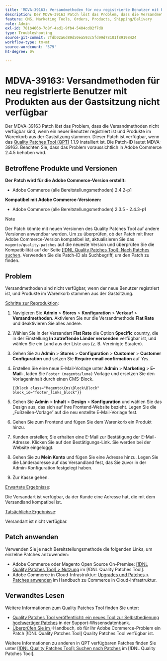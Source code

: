 ```yaml
---
title: 'MDVA-39163: Versandmethoden für neu registrierte Benutzer mit Produkten aus der Gastsitzung nicht verfügbar'
description: Der MDVA-39163 Patch löst das Problem, dass die Versandmethoden nicht verfügbar sind, wenn ein neuer Benutzer registriert ist und Produkte im Warenkorb aus der Gastsitzung stammen. Dieser Patch ist verfügbar, wenn das [Quality Patches Tool (QPT)](https://experienceleague.adobe.com/en/docs/commerce-operations/tools/quality-patches-tool/quality-patches-tool-to-self-serve-quality-patches) 1.1.9 installiert ist. Die Patch-ID lautet MDVA-39163. Beachten Sie, dass das Problem voraussichtlich in Adobe Commerce 2.4.5 behoben wird.
feature: CMS, Marketing Tools, Orders, Products, Shipping/Delivery
role: Admin
exl-id: 781b466b-7d8f-4ad1-9fb4-5404cd02f7d8
type: Troubleshooting
source-git-commit: 7fdb02a6d89d50ea593c5fd99d78101f89198424
workflow-type: tm+mt
source-wordcount: '579'
ht-degree: 0%

---
```


# MDVA-39163: Versandmethoden für neu registrierte Benutzer mit Produkten aus der Gastsitzung nicht verfügbar

Der MDVA-39163 Patch löst das Problem, dass die Versandmethoden nicht verfügbar sind, wenn ein neuer Benutzer registriert ist und Produkte im Warenkorb aus der Gastsitzung stammen. Dieser Patch ist verfügbar, wenn das [Quality Patches Tool (QPT)](https://experienceleague.adobe.com/en/docs/commerce-operations/tools/quality-patches-tool/quality-patches-tool-to-self-serve-quality-patches) 1.1.9 installiert ist. Die Patch-ID lautet MDVA-39163. Beachten Sie, dass das Problem voraussichtlich in Adobe Commerce 2.4.5 behoben wird.

## Betroffene Produkte und Versionen

**Der Patch wird für die Adobe Commerce-Version erstellt:**

* Adobe Commerce (alle Bereitstellungsmethoden) 2.4.2-p1

**Kompatibel mit Adobe Commerce-Versionen:**

* Adobe Commerce (alle Bereitstellungsmethoden) 2.3.5 - 2.4.3-p1

>[!NOTE]
>
>Der Patch könnte mit neuen Versionen des Quality Patches Tool auf andere Versionen anwendbar werden. Um zu überprüfen, ob der Patch mit Ihrer Adobe Commerce-Version kompatibel ist, aktualisieren Sie das `magento/quality-patches` auf die neueste Version und überprüfen Sie die Kompatibilität auf der Seite [[!DNL Quality Patches Tool]: Nach Patches suchen](https://experienceleague.adobe.com/en/docs/commerce-operations/tools/quality-patches-tool/quality-patches-tool-to-self-serve-quality-patches). Verwenden Sie die Patch-ID als Suchbegriff, um den Patch zu finden.

## Problem

Versandmethoden sind nicht verfügbar, wenn der neue Benutzer registriert ist, und Produkte im Warenkorb stammen aus der Gastsitzung.

<u>Schritte zur Reproduktion</u>:

1. Navigieren Sie **Admin** > **Stores** > **Konfiguration** > **Verkauf** > **Versandmethoden**. Aktivieren Sie nur die Versandmethode **Flat Rate** und deaktivieren Sie alles andere.
1. Wählen Sie in der Versandart **Flat Rate** die Option **Specific** country, die in der Einstellung **In zutreffende Länder versenden** verfügbar ist, und wählen Sie ein Land aus der Liste aus (z. B. Vereinigte Staaten).
1. Gehen Sie zu **Admin** > **Stores** > **Configuration** > **Customer** > **Customer Configuration** und setzen Sie **Require email confirmation** auf _Yes_.
1. Erstellen Sie eine neue E-Mail-Vorlage unter **Admin** > **Marketing** > **E-Mail-**, laden Sie `Footer (magento/luma)` Vorlage und ersetzen Sie den Vorlageninhalt durch einen CMS-Block.

   ```CMS
   {{block class="Magento\Cms\Block\Block" block_id="footer_links_block"}}
   ```

1. Gehen Sie **Admin** > **Inhalt** > **Design** > **Konfiguration** und wählen Sie das Design aus, das sich auf Ihre Frontend-Website bezieht. Legen Sie die „Fußzeilen-Vorlage“ auf die neu erstellte E-Mail-Vorlage fest.
1. Gehen Sie zum Frontend und fügen Sie dem Warenkorb ein Produkt hinzu.
1. Kunden erstellen; Sie erhalten eine E-Mail zur Bestätigung der E-Mail-Adresse. Klicken Sie auf den Bestätigungs-Link. Sie werden bei der Website eingeloggt.
1. Gehen Sie zu **Mein Konto** und fügen Sie eine Adresse hinzu. Legen Sie die Länderadresse auf das Versandland fest, das Sie zuvor in der Admin-Konfiguration festgelegt haben.
1. Zur Kasse gehen.

<u>Erwartete Ergebnisse</u>:

Die Versandart ist verfügbar, da der Kunde eine Adresse hat, die mit dem Versandland kompatibel ist.

<u>Tatsächliche Ergebnisse</u>:

Versandart ist nicht verfügbar.

## Patch anwenden

Verwenden Sie je nach Bereitstellungsmethode die folgenden Links, um einzelne Patches anzuwenden:

* Adobe Commerce oder Magento Open Source On-Premise: [[!DNL Quality Patches Tool] > Nutzung](/help/tools/quality-patches-tool/usage.md) im [!DNL Quality Patches Tool].
* Adobe Commerce in Cloud-Infrastruktur: [Upgrades und Patches > Patches anwenden](https://experienceleague.adobe.com/docs/commerce-cloud-service/user-guide/develop/upgrade/apply-patches.html) im Handbuch zu Commerce in Cloud-Infrastruktur.

## Verwandtes Lesen

Weitere Informationen zum Quality Patches Tool finden Sie unter:

* [Quality Patches Tool veröffentlicht: ein neues Tool zur Selbstbedienung hochwertiger Patches](https://experienceleague.adobe.com/en/docs/commerce-operations/tools/quality-patches-tool/quality-patches-tool-to-self-serve-quality-patches) in der Support-Wissensdatenbank.
* [Überprüfen Sie im ](/help/tools/quality-patches-tool/patches-available-in-qpt/check-patch-for-magento-issue-with-magento-quality-patches.md)-Handbuch, ob für Ihr Adobe Commerce-Problem ein Patch [!DNL Quality Patches Tool] Quality Patches Tool verfügbar ist.

Weitere Informationen zu anderen in QPT verfügbaren Patches finden Sie unter [[!DNL Quality Patches Tool]: Suchen nach Patches](https://experienceleague.adobe.com/tools/commerce-quality-patches/index.html) im [!DNL Quality Patches Tool].
